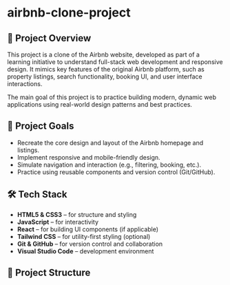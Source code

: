 # airbnb-clone-project

## 📌 Project Overview

This project is a clone of the Airbnb website, developed as part of a learning initiative to understand full-stack web development and responsive design. It mimics key features of the original Airbnb platform, such as property listings, search functionality, booking UI, and user interface interactions.

The main goal of this project is to practice building modern, dynamic web applications using real-world design patterns and best practices.

## 🎯 Project Goals

- Recreate the core design and layout of the Airbnb homepage and listings.
- Implement responsive and mobile-friendly design.
- Simulate navigation and interaction (e.g., filtering, booking, etc.).
- Practice using reusable components and version control (Git/GitHub).

## 🛠️ Tech Stack

- **HTML5 & CSS3** – for structure and styling
- **JavaScript** – for interactivity
- **React** – for building UI components (if applicable)
- **Tailwind CSS** – for utility-first styling (optional)
- **Git & GitHub** – for version control and collaboration
- **Visual Studio Code** – development environment

## 📁 Project Structure

